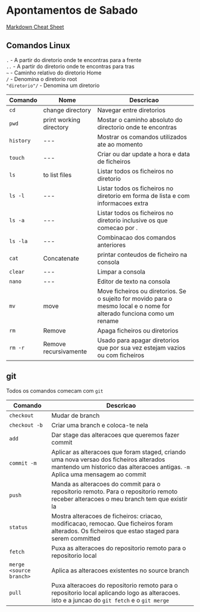 # Apontamentos de Sabado

[Markdown Cheat Sheet](https://www.markdownguide.org/cheat-sheet/)

## Comandos Linux

`.` - A partir do diretorio onde te encontras para a frente  
`..` - A partir do diretorio onde te encontras para tras  
`~` - Caminho relativo do diretorio Home  
`/` - Denomina o diretorio root  
`"diretorio"/` - Denomina um diretorio  

| Comando | Nome | Descricao |
| ----------- | ----------- | ----------- |
| `cd` | change directory | Navegar entre diretorios |
| `pwd` | print working directory | Mostar o caminho absoluto do directorio onde te encontras |
| `history` | --- | Mostrar os comandos utilizados ate ao momento |
| `touch` | --- | Criar ou dar update a hora e data de ficheiros |
| `ls` | to list files | Listar todos os ficheiros no diretorio |
| `ls -l` | --- | Listar todos os ficheiros no diretorio em forma de lista e com informacoes extra |
| `ls -a` | --- | Listar todos os ficheiros no diretorio inclusive os que comecao por . |
| `ls -la` | --- | Combinacao dos comandos anteriores |
| `cat` | Concatenate | printar conteudos de ficheiro na consola |
| `clear` | --- | Limpar a consola |
| `nano` | --- | Editor de texto na consola |
| `mv` | move | Move ficheiros ou diretorios. Se o sujeito for movido para o mesmo local e o nome for alterado funciona como um rename |
| `rm` | Remove | Apaga ficheiros ou diretorios |
| `rm -r` | Remove recursivamente | Usado para apagar diretorios que por sua vez estejam vazios ou com ficheiros |

## git

Todos os comandos comecam com `git`  

| Comando | Descricao |
| ----------- | ----------- |
| `checkout` | Mudar de branch |
| `checkout -b` |Criar uma branch e coloca-te nela |
| `add` | Dar stage das alteracoes que queremos fazer commit |
| `commit -m` | Aplicar as alteracoes que foram staged, criando uma nova versao dos ficheiros alterados mantendo um historico das alteracoes antigas. `-m` Aplica uma mensagem ao commit |
| `push` | Manda as alteracoes do commit para o repositorio remoto. Para o repositorio remoto receber alteracoes o meu branch tem que existir la |
| `status` | Mostra alteracoes de ficheiros: criacao, modificacao, remocao. Que ficheiros foram alterados. Os ficheiros que estao staged para serem committed |
| `fetch` | Puxa as alteracoes do repositorio remoto para o repositorio local |
| `merge <source branch>` | Aplica as alteracoes existentes no source branch |
| `pull` | Puxa alteracoes do repositorio remoto para o repositorio local aplicando logo as alteracoes. isto e a juncao do `git fetch` e o `git merge` |

